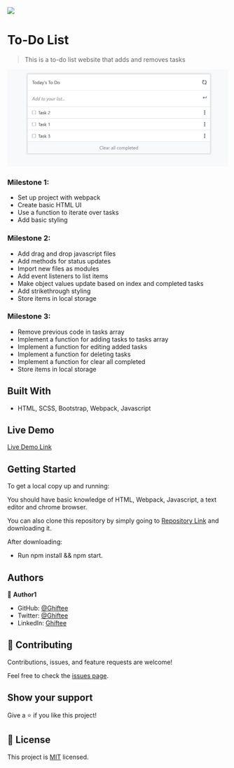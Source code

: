 
![](https://camo.githubusercontent.com/8a4ae3fb98faf74ddf78a6677ceaa6e8872f7f340f569b7c5e1aa9bcc4061d95/68747470733a2f2f696d672e736869656c64732e696f2f62616467652f4d6963726f76657273652d626c756576696f6c6574)

# To-Do List

> This is a to-do list website that adds and removes tasks 

![screenshot](images/to-do-list-structure.png)

### Milestone 1:

- Set up project with webpack
- Create basic HTML UI
- Use a function to iterate over tasks
- Add basic styling

### Milestone 2:

- Add drag and drop javascript files
- Add methods for status updates
- Import new files as modules
- Add event listeners to list items
- Make object values update based on index and completed tasks
- Add strikethrough styling
- Store items in local storage

### Milestone 3:

- Remove previous code in tasks array
- Implement a function for adding tasks to tasks array
- Implement a function for editing added tasks
- Implement a function for deleting tasks
- Implement a function for clear all completed
- Store items in local storage

## Built With
- HTML, SCSS, Bootstrap, Webpack, Javascript

## Live Demo

[Live Demo Link](https://raw.githack.com/Ghiftee/To-do-list/add-remove/dist/index.html)

## Getting Started

To get a local copy up and running:

You should have basic knowledge of HTML, Webpack, Javascript, a text editor and chrome browser.

You can also clone this repository by simply going to [Repository Link](https://github.com/Ghiftee/To-do-list/tree/add-remove) and downloading it.

After downloading:
- Run npm install && npm start.

## Authors
👤 **Author1**

- GitHub: [@Ghiftee](https://github.com/ghiftee)
- Twitter: [@Ghiftee](https://twitter.com/i_ghiftee)
- LinkedIn: [Ghiftee](https://linkedin.com/in/giftuwhubetine)

## 🤝 Contributing

Contributions, issues, and feature requests are welcome!

Feel free to check the [issues page](../../issues/).

## Show your support

Give a ⭐️ if you like this project!

## 📝 License

This project is [MIT](./MIT.md) licensed.
